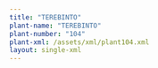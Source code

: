 ```yaml
---
title: "TEREBINTO"
plant-name: "TEREBINTO"
plant-number: "104"
plant-xml: /assets/xml/plant104.xml
layout: single-xml
---
```

